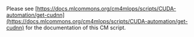 Please see [https://docs.mlcommons.org/cm4mlops/scripts/CUDA-automation/get-cudnn](https://docs.mlcommons.org/cm4mlops/scripts/CUDA-automation/get-cudnn) for the documentation of this CM script.
